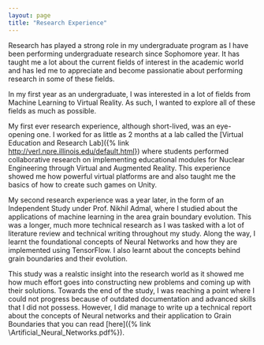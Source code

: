 ```yaml
---
layout: page
title: "Research Experience"
---
```


Research has played a strong role in my undergraduate program as I have been performing undergraduate research since Sophomore year. It has taught me a lot about the current fields of interest in the academic world and has led me to appreciate and become passionatie about performing research in some of these fields. 

In my first year as an undergraduate, I was interested in a lot of fields from Machine Learning to Virtual Reality. As such, I wanted to explore all of these fields as much as possible. 


My first ever research experience, although short-lived, was an eye-opening one. I worked for as little as 2 months at a lab called the [Virtual Education and Research Lab]({% link http://verl.npre.illinois.edu/default.html}) where students performed collaborative research on implementing educational modules for Nuclear Engineering through Virtual and Augmented Reality. This experience showed me how powerful virtual platforms are and also taught me the basics of how to create such games on Unity. 

My second research experience was a year later, in the form of an Independent Study under Prof. Nikhil Admal, where I studied about the applications of machine learning in the area grain boundary evolution. This was a longer, much more technical research as I was tasked with a lot of literature review and technical writing throughout my study. Along the way, I learnt the foundational concepts of Neural Networks and how they are implemented using TensorFlow. I also learnt about the concepts behind grain boundaries and their evolution. 

This study was a realstic insight into the research world as it showed me how much effort goes into constructing new problems and coming up with their solutions. Towards the end of the study, I was reaching a point where I could not progress because of outdated documentation and advanced skills that I did not possess. However, I did manage to write up a technical report about the concepts of Neural networks and their application to Grain Boundaries that you can read [here]({% link \Artificial_Neural_Networks.pdf%}).

